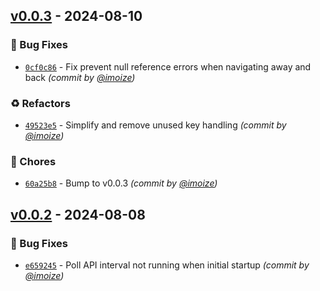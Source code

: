 
## [v0.0.3] - 2024-08-10
### :bug: Bug Fixes
- [`0cf0c86`](https://github.com/imoize/plasma-dockio/commit/0cf0c864b6a4de3724c871f577acfdb2957d266d) - Fix prevent null reference errors when navigating away and back *(commit by [@imoize](https://github.com/imoize))*

### :recycle: Refactors
- [`49523e5`](https://github.com/imoize/plasma-dockio/commit/49523e527cfa957ae61de313d9d68564a439da9b) - Simplify and remove unused key handling *(commit by [@imoize](https://github.com/imoize))*

### :wrench: Chores
- [`60a25b8`](https://github.com/imoize/plasma-dockio/commit/60a25b85801e290225db0db35efe3c85e4fa750b) - Bump to v0.0.3 *(commit by [@imoize](https://github.com/imoize))*


## [v0.0.2] - 2024-08-08
### :bug: Bug Fixes
- [`e659245`](https://github.com/imoize/plasma-dockio/commit/e6592451cbfc4819722c548b96e31c12f22a73e1) - Poll API interval not running when initial startup *(commit by [@imoize](https://github.com/imoize))*

[v0.0.2]: https://github.com/imoize/plasma-dockio/compare/v0.0.1...v0.0.2
[v0.0.3]: https://github.com/imoize/plasma-dockio/compare/v0.0.2...v0.0.3
